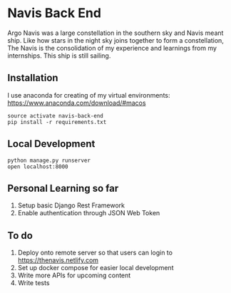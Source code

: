 # Navis Back End

Argo Navis was a large constellation in the southern sky and Navis meant ship. Like how stars in the night sky joins together to form a constellation, The Navis is the consolidation of my experience and learnings from my internships. This ship is still sailing. 

## Installation
I use anaconda for creating of my virtual environments: https://www.anaconda.com/download/#macos

```
source activate navis-back-end
pip install -r requirements.txt
```

## Local Development

```
python manage.py runserver
open localhost:8000
```

## Personal Learning so far

1. Setup basic Django Rest Framework
2. Enable authentication through JSON Web Token


## To do

1. Deploy onto remote server so that users can login to https://thenavis.netlify.com
2. Set up docker compose for easier local development
3. Write more APIs for upcoming content
4. Write tests


